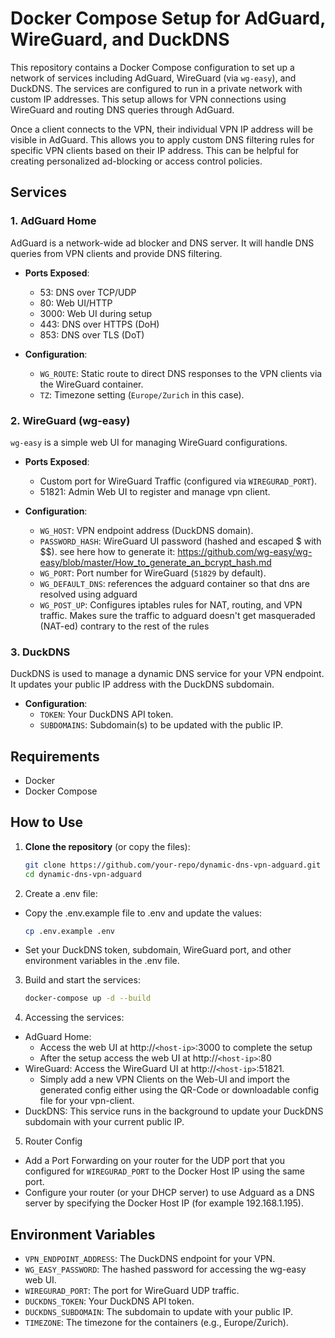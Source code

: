 # Docker Compose Setup for AdGuard, WireGuard, and DuckDNS

This repository contains a Docker Compose configuration to set up a network of services including AdGuard, WireGuard (via `wg-easy`), and DuckDNS. The services are configured to run in a private network with custom IP addresses. This setup allows for VPN connections using WireGuard and routing DNS queries through AdGuard.

Once a client connects to the VPN, their individual VPN IP address will be visible in AdGuard. This allows you to apply custom DNS filtering rules for specific VPN clients based on their IP address. This can be helpful for creating personalized ad-blocking or access control policies.

## Services

### 1. AdGuard Home
AdGuard is a network-wide ad blocker and DNS server. It will handle DNS queries from VPN clients and provide DNS filtering.

- **Ports Exposed**:
  - 53: DNS over TCP/UDP
  - 80: Web UI/HTTP
  - 3000: Web UI during setup
  - 443: DNS over HTTPS (DoH)
  - 853: DNS over TLS (DoT)
  
- **Configuration**:
  - `WG_ROUTE`: Static route to direct DNS responses to the VPN clients via the WireGuard container.
  - `TZ`: Timezone setting (`Europe/Zurich` in this case).
  
### 2. WireGuard (wg-easy)
`wg-easy` is a simple web UI for managing WireGuard configurations.

- **Ports Exposed**:
  - Custom port for WireGuard Traffic (configured via `WIREGURAD_PORT`).
  - 51821: Admin Web UI to register and manage vpn client.
  
- **Configuration**:
  - `WG_HOST`: VPN endpoint address (DuckDNS domain).
  - `PASSWORD_HASH`: WireGuard UI password (hashed and escaped $ with $$). see here how to generate it: https://github.com/wg-easy/wg-easy/blob/master/How_to_generate_an_bcrypt_hash.md
  - `WG_PORT`: Port number for WireGuard (`51829` by default).
  - `WG_DEFAULT_DNS`: references the adguard container so that dns are resolved using adguard
  - `WG_POST_UP`: Configures iptables rules for NAT, routing, and VPN traffic. Makes sure the traffic to adguard doesn't get masqueraded (NAT-ed) contrary to the rest of the rules
  
### 3. DuckDNS
DuckDNS is used to manage a dynamic DNS service for your VPN endpoint. It updates your public IP address with the DuckDNS subdomain.

- **Configuration**:
  - `TOKEN`: Your DuckDNS API token.
  - `SUBDOMAINS`: Subdomain(s) to be updated with the public IP.

## Requirements

- Docker
- Docker Compose

## How to Use

1. **Clone the repository** (or copy the files):
   ```bash
   git clone https://github.com/your-repo/dynamic-dns-vpn-adguard.git
   cd dynamic-dns-vpn-adguard


2. Create a .env file:

 - Copy the .env.example file to .env and update the values:

   ```bash
   cp .env.example .env

 - Set your DuckDNS token, subdomain, WireGuard port, and other environment variables in the .env file.


3. Build and start the services:
   ```bash
   docker-compose up -d --build


4. Accessing the services:
 - AdGuard Home: 
   - Access the web UI at http://`<host-ip>`:3000 to complete the setup 
   - After the setup access the web UI at http://`<host-ip>`:80 
 - WireGuard: Access the WireGuard UI at http://`<host-ip>`:51821.
   - Simply add a new VPN Clients on the Web-UI and import the generated config either using the QR-Code or downloadable config file for your vpn-client.
 - DuckDNS: This service runs in the background to update your DuckDNS subdomain with your current public IP.


5. Router Config
  - Add a Port Forwarding on your router for the UDP port that you configured for `WIREGURAD_PORT` to the Docker Host IP using the same port.
  - Configure your router (or your DHCP server) to use Adguard as a DNS server by specifying the Docker Host IP (for example 192.168.1.195). 


## Environment Variables

 - `VPN_ENDPOINT_ADDRESS`: The DuckDNS endpoint for your VPN.
 - `WG_EASY_PASSWORD`: The hashed password for accessing the wg-easy web UI.
 - `WIREGURAD_PORT`: The port for WireGuard UDP traffic.
 - `DUCKDNS_TOKEN`: Your DuckDNS API token.
 - `DUCKDNS_SUBDOMAIN`: The subdomain to update with your public IP.
 - `TIMEZONE`: The timezone for the containers (e.g., Europe/Zurich).

	